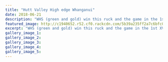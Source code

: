 ```yaml
---
title: "Hutt Valley High edge Whanganui"
date: 2018-06-21
description: "WHS (green and gold) win this ruck and the game in the 1st XV rugby clash with Hutt Valley High during the interschool exchange..."
featured_image: http://c1940652.r52.cf0.rackcdn.com/5b39a235ff2a7c6bfc0025e5/Hutt-Valley-v-WHS-rugby-chron-21-June.jpg
excerpt: "WHS (green and gold) win this ruck and the game in the 1st XV rugby clash with Hutt Valley High during the interschool exchange on Tuesday."
gallery_image_1: 
gallery_image_2: 
gallery_image_3: 
gallery_image_4: 
gallery_image_5: 
---
```

